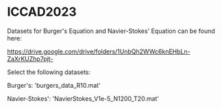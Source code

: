 # ICCAD2023

Datasets for Burger's Equation and Navier-Stokes' Equation can be found here:

https://drive.google.com/drive/folders/1UnbQh2WWc6knEHbLn-ZaXrKUZhp7pjt-

Select the following datasets:

Burger's: 'burgers_data_R10.mat'

Navier-Stokes': 'NavierStokes_V1e-5_N1200_T20.mat'

